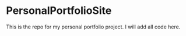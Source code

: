 # PersonalPortfolioSite

This is the repo for my personal portfolio project. I will add all code here. 